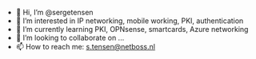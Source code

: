 - 👋 Hi, I’m @sergetensen
- 👀 I’m interested in IP networking, mobile working, PKI, authentication
- 🌱 I’m currently learning PKI, OPNsense, smartcards, Azure networking
- 💞️ I’m looking to collaborate on ...
- 📫 How to reach me: s.tensen@netboss.nl

<!---
sergetensen/sergetensen is a ✨ special ✨ repository because its `README.md` (this file) appears on your GitHub profile.
You can click the Preview link to take a look at your changes.
--->
